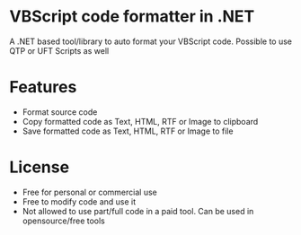 # VBScript code formatter in .NET
A .NET based tool/library to auto format your VBScript code. Possible to use QTP or UFT Scripts as well

# Features
* Format source code
* Copy formatted code as Text, HTML, RTF or Image to clipboard
* Save formatted code as Text, HTML, RTF or Image to file

# License
* Free for personal or commercial use
* Free to modify code and use it
* Not allowed to use part/full code in a paid tool. Can be used in opensource/free tools

